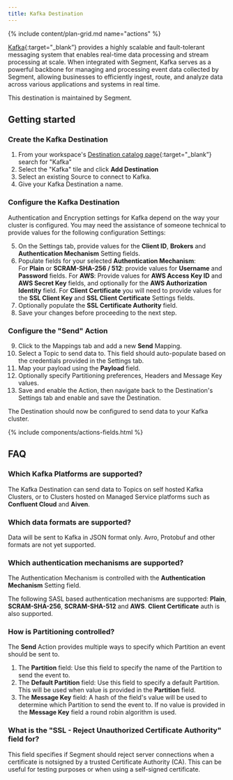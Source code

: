 ```yaml
---
title: Kafka Destination
---
```


{% include content/plan-grid.md name="actions" %}

[Kafka](https://kafka.apache.org/?utm_source=segmentio&utm_medium=docs&utm_campaign=partners){:target="_blank”} provides a highly scalable and fault-tolerant messaging system that enables real-time data processing and stream processing at scale. When integrated with Segment, Kafka serves as a powerful backbone for managing and processing event data collected by Segment, allowing businesses to efficiently ingest, route, and analyze data across various applications and systems in real time.

This destination is maintained by Segment. 

## Getting started

### Create the Kafka Destination

1. From your workspace's [Destination catalog page](https://app.segment.com/goto-my-workspace/destinations/catalog){:target="_blank”} search for "Kafka"
2. Select the "Kafka" tile and click **Add Destination**
3. Select an existing Source to connect to Kafka.
4. Give your Kafka Destination a name.

### Configure the Kafka Destination

Authentication and Encryption settings for Kafka depend on the way your cluster is configured. You may need the assistance of someone technical to provide values for the following configuration Settings:  

5. On the Settings tab, provide values for the **Client ID**, **Brokers** and **Authentication Mechanism** Setting fields. 
6. Populate fields for your selected **Authentication Mechanism**:  
   For **Plain** or **SCRAM-SHA-256 / 512**: provide values for **Username** and **Password** fields.
   For **AWS**: Provide values for **AWS Access Key ID** and **AWS Secret Key** fields, and optionally for the **AWS Authorization Identity** field. 
   For **Client Certificate** you will need to provide values for the **SSL Client Key** and **SSL Client Certificate** Settings fields. 
7. Optionally populate the **SSL Certificate Authority** field. 
8. Save your changes before proceeding to the next step. 

### Configure the "Send" Action

9. Click to the Mappings tab and add a new **Send** Mapping. 
10. Select a Topic to send data to. This field should auto-populate based on the credentials provided in the Settings tab. 
11. Map your payload using the **Payload** field. 
12. Optionally specify Partitioning preferences, Headers and Message Key values. 
13. Save and enable the Action, then navigate back to the Destination's Settings tab and enable and save the Destination. 

The Destination should now be configured to send data to your Kafka cluster.  

{% include components/actions-fields.html %}

## FAQ

### Which Kafka Platforms are supported?

The Kafka Destination can send data to Topics on self hosted Kafka Clusters, or to Clusters hosted on Managed Service platforms such as **Confluent Cloud** and **Aiven**.

### Which data formats are supported?

Data will be sent to Kafka in JSON format only. Avro, Protobuf and other formats are not yet supported. 

### Which authentication mechanisms are supported?

The Authentication Mechanism is controlled with the **Authentication Mechanism** Setting field. 

The following SASL based authentication mechanisms are supported: **Plain**, **SCRAM-SHA-256**, **SCRAM-SHA-512** and **AWS**. 
**Client Certificate** auth is also supported. 

### How is Partitioning controlled?

The **Send** Action provides multiple ways to specify which Partition an event should be sent to. 

1) The **Partition** field: Use this field to specify the name of the Partition to send the event to. 
2) The **Default Partition** field: Use this field to specify a default Partition. This will be used when value is provided in the **Partition** field.
3) The **Message Key** field: A hash of the field's value will be used to determine which Partition to send the event to. If no value is provided in the **Message Key** field a round robin algorithm is used.

### What is the "SSL - Reject Unauthorized Certificate Authority" field for?

This field specifies if Segment should reject server connections when a certificate is notsigned by a trusted Certificate Authority (CA). This can be useful for testing purposes or when using a self-signed certificate. 
